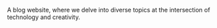 A blog website, where we delve into diverse topics at the intersection of technology and creativity.
